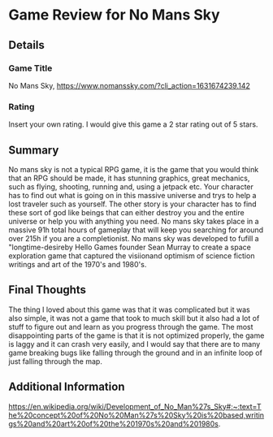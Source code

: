 # Game Review for No Mans Sky 

## Details

### Game Title

No Mans Sky, https://www.nomanssky.com/?cli_action=1631674239.142

### Rating

Insert your own rating.
I would give this game a 2 star rating out of 5 stars.

## Summary

No mans sky is not a typical RPG game, it is the game that you would think that an RPG should be made, it has stunning graphics, great mechanics, such as flying, shooting, running and, using a jetpack etc. Your character has to find out what is going on in this massive universe and trys to help a lost traveler such as yourself. The other story is your character has to find these sort of god like beings that can either destroy you and the entire universe or help you with anything you need. No mans sky takes place in a massive 91h total hours of gameplay that will keep you searching for around over 215h if you are a completionist. No mans sky was developed to fufill a "longtime-desireby Hello Games founder Sean Murray to create a space exploration game that captured the visiionand optimism of science fiction writings and art of the 1970's and 1980's.

## Final Thoughts

The thing I loved about this game was that it was complicated but it was also simple, it was not a game that took to much skill but it also had a lot of stuff to figure out and learn as you progress through the game. The most disappointing parts of the game is that it is not optimized properly, the game is laggy and it can crash very easily, and I would say that there are to many game breaking bugs like falling through the ground and in an infinite loop of just falling through the map.

## Additional Information

https://en.wikipedia.org/wiki/Development_of_No_Man%27s_Sky#:~:text=The%20concept%20of%20No%20Man%27s%20Sky%20is%20based,writings%20and%20art%20of%20the%201970s%20and%201980s.
